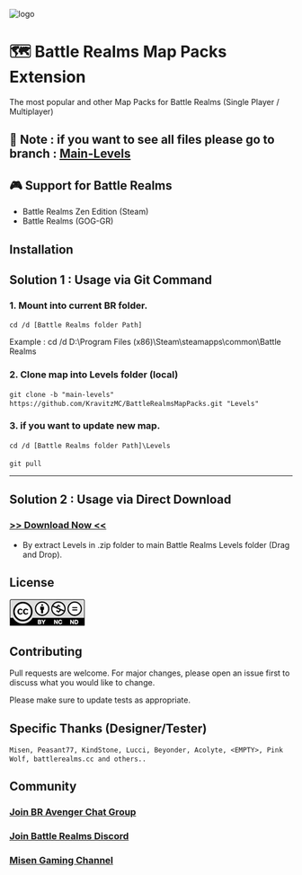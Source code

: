 
![logo](https://github.com/KravitzMC/BattleRealmsMapPacks/blob/main/brbanner.png "Map packs logo")



# 🗺 Battle Realms Map Packs Extension 

 The most popular and other Map Packs for Battle Realms (Single Player / Multiplayer)
 
 <h2> 🔴 Note : if you want to see all files please go to branch : <a href="https://github.com/KravitzMC/BattleRealmsMapPacks/tree/main-levels">Main-Levels</a></h2>


## 🎮 Support for Battle Realms 

- Battle Realms Zen Edition (Steam)
- Battle Realms (GOG-GR)

## Installation

## Solution 1 : Usage via Git Command

### 1. Mount into current BR folder.
```
cd /d [Battle Realms folder Path]
```
Example :  cd /d D:\Program Files (x86)\Steam\steamapps\common\Battle Realms

### 2. Clone map into Levels folder (local)
```
git clone -b "main-levels" https://github.com/KravitzMC/BattleRealmsMapPacks.git "Levels"
```

### 3. if you want to update new map.
```
cd /d [Battle Realms folder Path]\Levels

git pull
```
---

## Solution 2 : Usage via Direct Download

### [>> Download Now << ](https://github.com/KravitzMC/BattleRealmsMapPacks/archive/refs/heads/main-levels.zip)

- By extract Levels in .zip folder to main Battle Realms Levels folder (Drag and Drop).

## License 
[![License: CC BY-NC-ND 4.0](https://raw.githubusercontent.com/KravitzMC/BattleRealmsMapPacks/main/byncnd.png)](https://creativecommons.org/licenses/by-nc-nd/4.0/)

## Contributing
Pull requests are welcome. For major changes, please open an issue first to discuss what you would like to change.

Please make sure to update tests as appropriate.

## Specific Thanks (Designer/Tester)

```
Misen, Peasant77, KindStone, Lucci, Beyonder, Acolyte, <EMPTY>, Pink Wolf, battlerealms.cc and others.. 
```

## Community

### [Join BR Avenger Chat Group](https://s.team/chat/CdxIJrFX)

### [Join Battle Realms Discord](https://discord.com/invite/battlerealms)

### [Misen Gaming Channel](https://www.youtube.com/channel/UCpWZX3l0ugvV929QJWPih1g)
